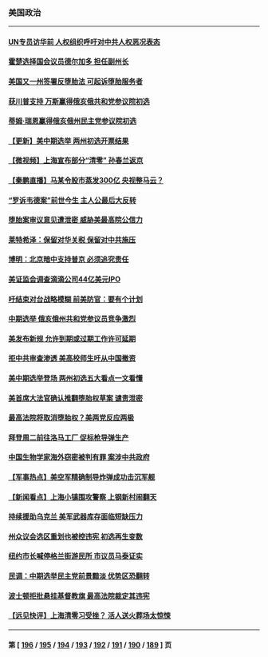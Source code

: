 ### 美国政治
---
#### [UN专员访华前 人权组织呼吁对中共人权恶况表态](../../pages/ncid1078159/n13726715.md) 
#### [霍楚选择国会议员德尔加多 担任副州长](../../pages/ncid1078159/n13726686.md) 
#### [美国又一州签署反堕胎法 可起诉堕胎服务者](../../pages/ncid1078159/n13726564.md) 
#### [获川普支持 万斯赢得俄亥俄共和党参议院初选](../../pages/ncid1078159/n13726613.md) 
#### [蒂姆·瑞恩赢得俄亥俄州民主党参议院初选](../../pages/ncid1078159/n13726578.md) 
#### [【更新】美中期选举 两州初选开票结果](../../pages/ncid1078159/n13726542.md) 
#### [【微视频】上海宣布部分“清零” 孙春兰返京](../../pages/ncid1078159/n13726317.md) 
#### [【秦鹏直播】马某令股市蒸发300亿 央视整马云？](../../pages/ncid1078159/n13726490.md) 
#### [“罗诉韦德案”前世今生 主人公最后大反转](../../pages/ncid1078159/n13726378.md) 
#### [堕胎案审议意见遭泄密 威胁美最高院公信力](../../pages/ncid1078159/n13726415.md) 
#### [莱特希泽：保留对华关税 保留对中共施压](../../pages/ncid1078159/n13726477.md) 
#### [博明：北京暗中支持普京 必须追究责任](../../pages/ncid1078159/n13726270.md) 
#### [美证监会调查滴滴公司44亿美元IPO](../../pages/ncid1078159/n13726424.md) 
#### [吁结束对台战略模糊 前美防官：要有个计划](../../pages/ncid1078159/n13726430.md) 
#### [中期选举 俄亥俄州共和党参议员竞争激烈](../../pages/ncid1078159/n13726311.md) 
#### [美发布新规 允许到期或过期工作许可延期](../../pages/ncid1078159/n13726408.md) 
#### [拒中共审查渗透 美高校师生吁从中国撤资](../../pages/ncid1078159/n13726349.md) 
#### [美中期选举登场 两州初选五大看点一文看懂](../../pages/ncid1078159/n13726382.md) 
#### [美首席大法官确认推翻堕胎权草案 谴责泄密](../../pages/ncid1078159/n13726380.md) 
#### [最高法院将取消堕胎权？美两党反应两极](../../pages/ncid1078159/n13726326.md) 
#### [拜登周二前往洛马工厂 促标枪导弹生产](../../pages/ncid1078159/n13726182.md) 
#### [中国生物学家海外窃密被判有罪 案涉中共政府](../../pages/ncid1078159/n13726188.md) 
#### [【军事热点】美空军精确制导炸弹成功击沉军舰](../../pages/ncid1078159/n13726081.md) 
#### [【新闻看点】上海小镇围攻警察 上钢新村闹翻天](../../pages/ncid1078159/n13725816.md) 
#### [持续援助乌克兰 美军武器库存面临短缺压力](../../pages/ncid1078159/n13725947.md) 
#### [州众议会选区重划也被控违宪 初选再生变数](../../pages/ncid1078159/n13725962.md) 
#### [纽约市长喊停格兰街游民所 市议员马泰证实](../../pages/ncid1078159/n13725969.md) 
#### [民调：中期选举民主党前景黯淡 优势区恐翻转](../../pages/ncid1078159/n13725757.md) 
#### [波士顿拒批悬挂基督教旗 最高法院裁定其违宪](../../pages/ncid1078159/n13725763.md) 
#### [【远见快评】上海清零习受挫？ 活人送火葬场太惊悚](../../pages/ncid1078159/n13725813.md) 

---
#### 第 [ [196](./196.md) / [195](./195.md) / [194](./194.md) / [193](./193.md) / [192](./192.md) / [191](./191.md) / [190](./190.md) / [189](./189.md) ] 页
